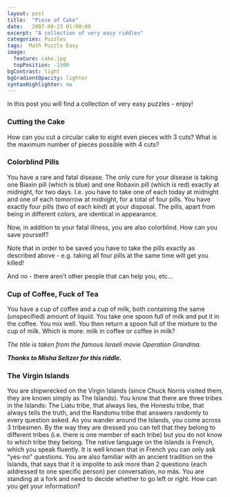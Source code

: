 ```yaml
---
layout: post
title:  "Piece of Cake"
date:   2007-08-23 01:00:00
excerpt: "A collection of very easy riddles"
categories: Puzzles
tags:  Math Puzzle Easy
image:
  feature: cake.jpg
  topPosition: -1500
bgContrast: light
bgGradientOpacity: lighter
syntaxHighlighter: no
---
```

In this post you will find a collection of very easy puzzles - enjoy!

### Cutting the Cake
How can you cut a circular cake to eight even pieces with 3 cuts? What is the maximum number of pieces possible with 4 cuts?

### Colorblind Pills
You have a rare and fatal disease. The only cure for your disease is taking one Biaxin pill (which is blue) and one Robaxin pill (which is red) exactly at midnight, for two days. I.e. you have to take one of each today at midnight and one of each tomorrow at midnight, for a total of four pills. You have exactly four pills (two of each kind) at your disposal. The pills, apart from being in different colors, are identical in appearance.

Now, in addition to your fatal illness, you are also colorblind. How can you save yourself?

Note that in order to be saved you have to take the pills exactly as described above - e.g. taking all four pills at the same time will get you killed!

And no - there aren’t other people that can help you, etc...

### Cup of Coffee, Fuck of Tea
You have a cup of coffee and a cup of milk, both containing the same (unspecified) amount of liquid. You take one spoon full of milk and put it in the coffee. You mix well. You then return a spoon full of the mixture to the cup of milk. Which is more: milk in coffee or coffee in milk?

*The title is taken from the famous Israeli movie Operation Grandma.*

***Thanks to Misha Seltzer for this riddle.***

### The Virgin Islands
You are shipwrecked on the Virgin Islands (since Chuck Norris visited them, they are known simply as The Islands). You know that there are three tribes in the Islands: The Liatu tribe, that always lies, the Honestu tribe, that always tells the truth, and the Randomu tribe that answers randomly to every question asked. As you wander around the Islands, you come across 3 tribesmen. By the way they are dressed you can tell that they belong to different tribes (i.e. there is one member of each tribe) but you do not know to which tribe they belong. The native language on the Islands is French, which you speak fluently. It is well known that in French you can only ask “yes-no” questions. You are also familiar with an ancient tradition on the Islands, that says that it is impolite to ask more than 2 questions (each addressed to one specific person) per conversation, no más. You are standing at a fork and need to decide whether to go left or right. How can you get your information?
